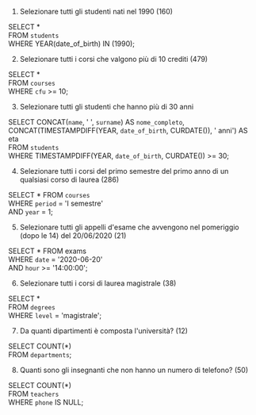 1. Selezionare tutti gli studenti nati nel 1990 (160)

SELECT \*  
FROM `students`  
WHERE YEAR(date_of_birth) IN (1990);

2. Selezionare tutti i corsi che valgono più di 10 crediti (479)

SELECT \*  
FROM `courses`  
WHERE `cfu` >= 10;

3. Selezionare tutti gli studenti che hanno più di 30 anni

SELECT CONCAT(`name`, ' ', `surname`) AS `nome_completo`,  
CONCAT(TIMESTAMPDIFF(YEAR, `date_of_birth`, CURDATE()), ' anni') AS eta  
FROM `students`  
WHERE TIMESTAMPDIFF(YEAR, `date_of_birth`, CURDATE()) >= 30;

4. Selezionare tutti i corsi del primo semestre del primo anno di un qualsiasi corso di laurea (286)

SELECT \* FROM `courses`  
WHERE `period` = 'I semestre'  
AND `year` = 1;

5. Selezionare tutti gli appelli d'esame che avvengono nel pomeriggio (dopo le 14) del
   20/06/2020 (21)

SELECT \* FROM exams  
WHERE `date` = '2020-06-20'  
AND `hour` >= '14:00:00';

6. Selezionare tutti i corsi di laurea magistrale (38)

SELECT \*  
FROM `degrees`  
WHERE `level` = 'magistrale';

7. Da quanti dipartimenti è composta l'università? (12)

SELECT COUNT(\*)  
FROM `departments`;

8. Quanti sono gli insegnanti che non hanno un numero di telefono? (50)

SELECT COUNT(\*)  
FROM `teachers`  
WHERE `phone` IS NULL;

